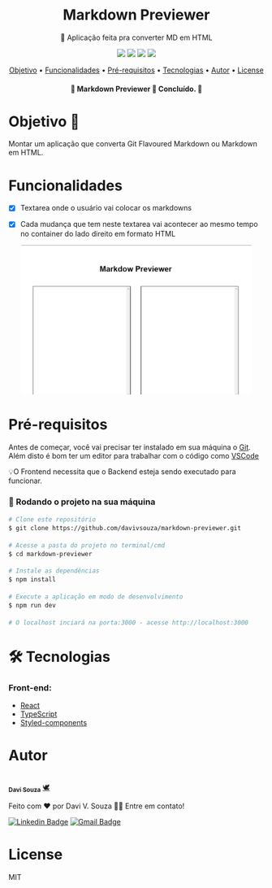
<h1 align="center">Markdown Previewer</h1>
<p align="center">🚀 Aplicação feita pra converter MD em HTML </p>

<div align="center">
  <img  src="https://img.shields.io/github/issues/davivsouza/markdown-previewer"/>
  <img  src="https://img.shields.io/github/forks/davivsouza/markdown-previewer"/>
  <img  src="https://img.shields.io/github/stars/davivsouza/markdown-previewer"/>
  <img  src="https://img.shields.io/github/license/davivsouza/markdown-previewer"/>

</div>

<p align="center">
 <a href="#objetivo">Objetivo</a> •
 <a href="#funcionalidades">Funcionalidades</a> • 
 <a href="#pre-req">Pré-requisitos</a> • 
 <a href="#tecnologias">Tecnologias</a> • 
 <a href="#autor">Autor</a> • 
 <a href="#license">License</a>
</p>
<h4 align="center"> 
	🚧  Markdown Previewer 📝 Concluído.  🚧
</h4>


<h1 id="objetivo">Objetivo 🎯</h1>
Montar um aplicação que converta Git Flavoured Markdown ou Markdown em HTML.

<h1 id="funcionalidades">Funcionalidades</h1>

- [x] Textarea onde o usuário vai colocar os markdowns
- [x] Cada mudança que tem neste textarea vai acontecer ao mesmo tempo no
      container do lado direito em formato HTML
    
    


<div align="center">
  <img  width="90%" height="90%" src="./github/markdown-previewer.gif"/>
</div>


<h1 id="pre-req">Pré-requisitos</h1>

Antes de começar, você vai precisar ter instalado em sua máquina o
[Git](https://git-scm.com). Além disto é bom ter um editor para trabalhar com o código como [VSCode](https://code.visualstudio.com/)

💡O Frontend necessita que o Backend esteja sendo executado para funcionar.

### 🎲 Rodando o projeto na sua máquina

```bash
# Clone este repositório
$ git clone https://github.com/davivsouza/markdown-previewer.git

# Acesse a pasta do projeto no terminal/cmd
$ cd markdown-previewer

# Instale as dependências
$ npm install

# Execute a aplicação em modo de desenvolvimento
$ npm run dev

# O localhost inciará na porta:3000 - acesse http://localhost:3000
```



<h1 id="tecnologias">🛠 Tecnologias</h1>

### Front-end:
- [React](https://pt-br.reactjs.org/)
- [TypeScript](https://www.typescriptlang.org/)
- [Styled-components](https://styled-components.com/docs)


<h1 id="autor">Autor</h1>

<a href="https://github.com/davivsouza/">
 <img style="border-radius: 50%;" src="https://github.com/davivsouza.png" width="100px;" alt=""/>
 <br />
 <sub><b>Davi Souza</b></sub></a> <a href="https://github.com/davivsouza/" title="Davi V. Souza">🕊</a>


Feito com ❤️ por Davi V. Souza 👋🏽 Entre em contato!

[![Linkedin Badge](https://img.shields.io/badge/-Davi-blue?style=flat-square&logo=Linkedin&logoColor=white&link=https://www.linkedin.com/in/davi-vasconcelos-souza-236170234/)](https://www.linkedin.com/in/davi-vasconcelos-souza-236170234/) 
[![Gmail Badge](https://img.shields.io/badge/-davivasconcelossouza21@gmail.com-c14438?style=flat-square&logo=Gmail&logoColor=white&link=mailto:davivasconcelossouza21@gmail.com)](mailto:davivasconcelossouza21@gmail.com)


<h1 id="license">License</h1>
<p>MIT</p>
